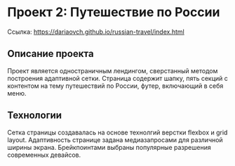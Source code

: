 # Проект 2: Путешествие по России

Ссылка: https://dariaovch.github.io/russian-travel/index.html

## Описание проекта 

Проект является одностраничным лендингом, сверстанный методом построения адаптивной сетки.
Страница содержит шапку, пять секций с контентом на тему путешествий по России, футер, включающий в себя меню. 

## Технологии

Сетка страницы создавалась на основе технолгий верстки flexbox и grid layout. 
Адаптивность странице задана медиазапросами для различной ширины экрана. Брейкпоинтами выбраны популярные разрешения современных девайсов.

